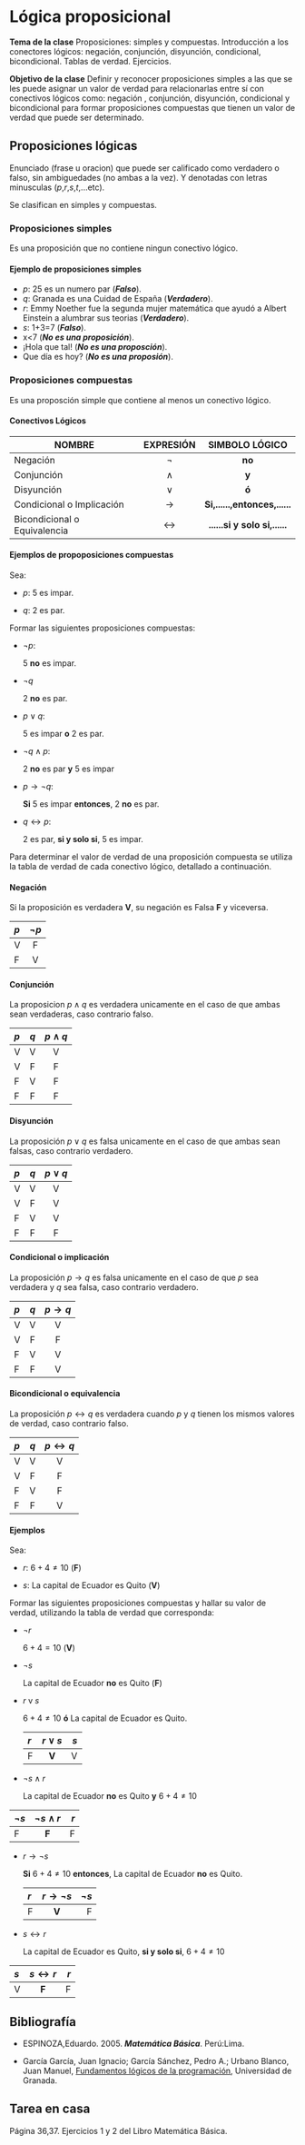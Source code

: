 # Lógica proposicional

**Tema de la clase** Proposiciones: simples y compuestas. Introducción a los conectores lógicos: negación, conjunción,  disyunción, condicional, bicondicional. Tablas de verdad. Ejercicios.

**Objetivo de la clase** Definir y reconocer  proposiciones simples a las que se les puede asignar un valor de verdad para relacionarlas entre sí con conectivos lógicos como: negación , conjunción, disyunción, condicional y  bicondicional para formar proposiciones compuestas que tienen un valor de verdad que puede ser determinado.  

## Proposiciones lógicas

Enunciado (frase u oracion) que puede ser calificado como verdadero o falso, sin ambiguedades (no ambas a la vez). Y denotadas con letras minusculas ($p$,$r$,$s$,$t$,...etc).

Se clasifican en simples y compuestas.

### Proposiciones simples

Es una proposición que no contiene ningun conectivo lógico.

#### Ejemplo de proposiciones simples

- $p:$ 25 es un numero par  (***Falso***). 
- $q:$ Granada es una Cuidad de España (***Verdadero***).
- $r:$ Emmy Noether fue la segunda mujer matemática que ayudó a Albert Einstein a alumbrar sus teorias (***Verdadero***).
- $s:$ 1+3=7 (***Falso***).
- x<7  (***No es una proposición***).
- ¡Hola que tal! (***No es una proposción***).
- Que día es hoy? (***No es una proposión***).

### Proposiciones compuestas

Es una proposción simple que contiene al menos un conectivo lógico.

#### Conectivos Lógicos

|NOMBRE|EXPRESIÓN| SIMBOLO LÓGICO | 
| ----| :---: | :--------------:|
|Negación| $\neg$| **no**|
|Conjunción| $\wedge$ |      **y**|
|Disyunción| $\vee$ |**ó**|
|Condicional o Implicación| $\to$|**Si,......,entonces,......**|
|Bicondicional o Equivalencia| $\leftrightarrow$| **......si y solo si,......**|

#### Ejemplos de propoposiciones compuestas

Sea:

- $p:$ 5 es impar. 

- $q:$ 2 es par.

Formar las siguientes proposiciones compuestas:

- $\neg p:$

    5 **no** es impar.
- $\neg q$ 

    2 **no** es par.
- $p\vee q:$
    
     5 es impar **o** 2 es par.
- $\neg q \wedge p:$ 

    2 **no** es par **y** 5 es impar
- $p \to  \neg q:$ 

    **Si** 5 es impar **entonces**, 2 **no** es par.
- $q \leftrightarrow p:$ 

    2 es par, **si y solo si**, 5 es impar.

Para determinar el valor de verdad de una proposición compuesta se utiliza la tabla de verdad de cada conectivo lógico, detallado a continuación. 

                
#### Negación

Si la proposición es verdadera **V**, su negación es Falsa **F** y viceversa.
                
|$p$|$\neg p$|
|:----|:----:|
|V|F|
|F|V|

#### Conjunción

La proposicion $p\wedge q$ es verdadera unicamente en el caso de que ambas sean verdaderas, caso contrario falso.
                
|$p$|$q$|$p\wedge q$|
|:----|:----:|:---:|
|V|V|V|
|V|F|F|
|F|V|F|
|F|F|F|

#### Disyunción

La proposición $p\vee q$ es falsa unicamente en el caso de que ambas sean falsas, caso contrario verdadero.
                
|$p$|$q$|$p \vee q$|
|:----|:----:|:---:|
|V|V|V|
|V|F|V|
|F|V|V|
|F|F|F|

#### Condicional o implicación

La proposición $p \to  q$ es falsa unicamente en el caso de que  $p$ sea verdadera y $q$ sea falsa, caso contrario verdadero.
                
|$p$|$q$|$p \to  q$|
|:----|:----:|:---:|
|V|V|V|
|V|F|F|
|F|V|V|
|F|F|V|

#### Bicondicional o equivalencia

La proposición $p \leftrightarrow q$ es verdadera cuando $p$ y $q$ tienen los mismos valores de verdad, caso contrario falso.               

|$p$|$q$|$p \leftrightarrow q$|
|:----|:----:|:---:|
|V|V|V|
|V|F|F|
|F|V|F|
|F|F|V|

#### Ejemplos

Sea:

- $r:$  $6 + 4 \neq  10$  (**F**)

- $s:$  La capital de Ecuador es Quito (**V**)

Formar las siguientes proposiciones compuestas y hallar su valor de verdad, utilizando la tabla de verdad que corresponda:

- $\neg r$

    $6 + 4 = 10$  (**V**)
    
- $\neg s$ 

    La capital de Ecuador **no** es Quito (**F**)

- $r$ v $s$ 
    
     $6 + 4 \neq  10$ **ó** La capital de Ecuador es Quito.

     |$r$|$r\vee s$ |$s$|
     |:---|:---:|---:|
     |  F|**V**|V|

- $\neg s \wedge   r$ 

   La capital de Ecuador **no** es Quito  **y** $6 + 4 \neq   10$

|$\neg s$|$\neg s \wedge   r$ |$r$|
|:---|:---:|---:|
|  F|**F**|F|

- $r \to  \neg s$ 

    **Si** $6 + 4 \neq   10$ **entonces**, La capital de Ecuador **no** es Quito.

    |$r$|$r \to  \neg s$ |$\neg s$|
     |:---|:---:|---:|
     |  F|**V**|F|

- $s \leftrightarrow r$ 

   La capital de Ecuador es Quito, **si y solo si**, $6 + 4 \neq   10$

|$s$|$s \leftrightarrow r$  |$r$|
|:---|:---:|---:|
|  V|**F**|F|

## Bibliografía

- ESPINOZA,Eduardo. 2005. ***Matemática Básica***. Perú:Lima.

- García García, Juan Ignacio; García Sánchez, Pedro A.; Urbano Blanco, Juan Manuel, [Fundamentos lógicos de la programación](http://hdl.handle.net/10481/43278), Universidad de Granada.

## Tarea en casa

Página 36,37. Ejercicios 1 y 2 del Libro Matemática Básica.
